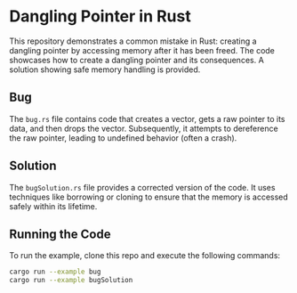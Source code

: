 # Dangling Pointer in Rust

This repository demonstrates a common mistake in Rust: creating a dangling pointer by accessing memory after it has been freed.  The code showcases how to create a dangling pointer and its consequences.  A solution showing safe memory handling is provided. 

## Bug

The `bug.rs` file contains code that creates a vector, gets a raw pointer to its data, and then drops the vector.  Subsequently, it attempts to dereference the raw pointer, leading to undefined behavior (often a crash).

## Solution

The `bugSolution.rs` file provides a corrected version of the code. It uses techniques like borrowing or cloning to ensure that the memory is accessed safely within its lifetime.

## Running the Code

To run the example, clone this repo and execute the following commands:

```bash
cargo run --example bug
cargo run --example bugSolution
```